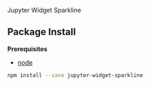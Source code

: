 Jupyter Widget Sparkline

Package Install
---------------

**Prerequisites**
- [node](http://nodejs.org/)

```bash
npm install --save jupyter-widget-sparkline
```
